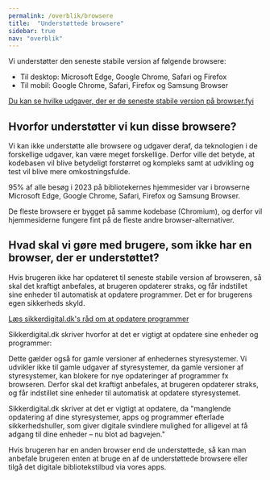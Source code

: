 ```yaml
---
permalink: /overblik/browsere
title:  "Understøttede browsere"
sidebar: true
nav: "overblik"
---
```


Vi understøtter den seneste stabile version af følgende browsere:
- Til desktop: Microsoft Edge, Google Chrome, Safari og Firefox
- Til mobil: Google Chrome, Safari, Firefox og Samsung Browser

[Du kan se hvilke udgaver, der er de seneste stabile version på browser.fyi](https://www.browsers.fyi/)

## Hvorfor understøtter vi kun disse browsere?
Vi kan ikke understøtte alle browsere og udgaver deraf, da teknologien i de forskellige udgaver, kan være meget forskellige. Derfor ville det betyde, at kodebasen vil blive betydeligt forstørret og kompleks samt at udvikling og test vil blive mere omkostningsfulde.

95% af alle besøg i 2023 på bibliotekernes hjemmesider var i browserne Microsoft Edge, Google Chrome, Safari, Firefox og Samsung Browser.

De fleste browsere er bygget på samme kodebase (Chromium), og derfor vil hjemmesiderne fungere fint på de fleste andre browser-alternativer.

## Hvad skal vi gøre med brugere, som ikke har en browser, der er understøttet?
Hvis brugeren ikke har opdateret til seneste stabile version af browseren, så skal det kraftigt anbefales, at brugeren opdaterer straks, og får indstillet sine enheder til automatisk at opdatere programmer. Det er for brugerens egen sikkerheds skyld.

[Læs sikkerdigital.dk's råd om at opdatere programmer](https://www.sikkerdigital.dk/borger/tekniske-setup/opdater-dine-programmer)

Sikkerdigital.dk skriver hvorfor at det er vigtigt at opdatere sine enheder og programmer:

Dette gælder også for gamle versioner af enhedernes styresystemer. Vi udvikler ikke til gamle udgaver af styresystemer, da gamle versioner af styresystemer, kan blokere for nye opdateringer af programmer fx browseren. Derfor skal det kraftigt anbefales, at brugeren opdaterer straks, og får indstillet sine enheder til automatisk at opdatere styresystemet.

Sikkerdigital.dk skriver at det er vigtigt at opdatere, da "manglende opdatering af dine styresystemer, apps og programmer efterlade sikkerhedshuller, som giver digitale svindlere mulighed for alligevel at få adgang til dine enheder – nu blot ad bagvejen." 

Hvis brugeren har en anden browser end de understøttede, så kan man anbefale brugeren enten at bruge en af de understøttede browsere eller tilgå det digitale bibliotekstilbud via vores apps.
